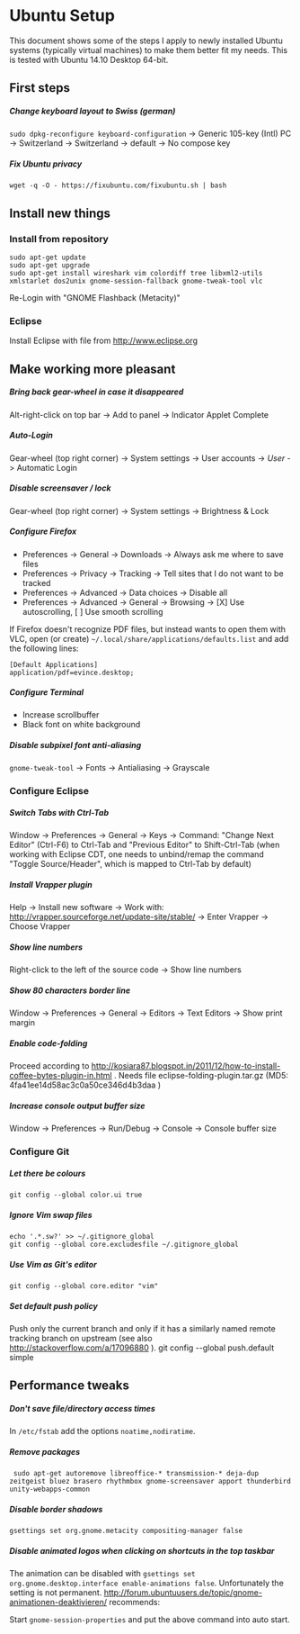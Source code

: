 # Ubuntu Setup

This document shows some of the steps I apply to newly installed Ubuntu systems (typically virtual machines) to make them better fit my needs. This is tested with Ubuntu 14.10 Desktop 64-bit.

## First steps

##### Change keyboard layout to Swiss (german)  
`sudo dpkg-reconfigure keyboard-configuration` -> Generic 105-key (Intl) PC -> Switzerland -> Switzerland -> default -> No compose key

##### Fix Ubuntu privacy
`wget -q -O - https://fixubuntu.com/fixubuntu.sh | bash`

## Install new things

### Install from repository
    sudo apt-get update
    sudo apt-get upgrade
    sudo apt-get install wireshark vim colordiff tree libxml2-utils xmlstarlet dos2unix gnome-session-fallback gnome-tweak-tool vlc

Re-Login with "GNOME Flashback (Metacity)"

### Eclipse

Install Eclipse with file from http://www.eclipse.org

## Make working more pleasant

##### Bring back gear-wheel in case it disappeared
Alt-right-click on top bar -> Add to panel -> Indicator Applet Complete

##### Auto-Login
Gear-wheel (top right corner) -> System settings -> User accounts -> *User* -> Automatic Login

##### Disable screensaver / lock
Gear-wheel (top right corner) -> System settings -> Brightness & Lock

##### Configure Firefox
- Preferences -> General -> Downloads -> Always ask me where to save files
- Preferences -> Privacy -> Tracking -> Tell sites that I do not want to be tracked
- Preferences -> Advanced -> Data choices -> Disable all
- Preferences -> Advanced -> General -> Browsing -> [X] Use autoscrolling, [ ] Use smooth scrolling

If Firefox doesn't recognize PDF files, but instead wants to open them with VLC, open (or create) `~/.local/share/applications/defaults.list` and add the following lines:

```
[Default Applications]
application/pdf=evince.desktop;
```

##### Configure Terminal
- Increase scrollbuffer
- Black font on white background

##### Disable subpixel font anti-aliasing 
`gnome-tweak-tool` -> Fonts -> Antialiasing -> Grayscale

### Configure Eclipse

##### Switch Tabs with Ctrl-Tab
Window -> Preferences -> General -> Keys -> Command: "Change Next Editor" (Ctrl-F6) to Ctrl-Tab and "Previous Editor" to Shift-Ctrl-Tab (when working with Eclipse CDT, one needs to unbind/remap the command "Toggle Source/Header", which is mapped to Ctrl-Tab by default)

##### Install Vrapper plugin
Help -> Install new software -> Work with: http://vrapper.sourceforge.net/update-site/stable/ -> Enter
Vrapper -> Choose Vrapper

##### Show line numbers
Right-click to the left of the source code -> Show line numbers

##### Show 80 characters border line
Window -> Preferences -> General -> Editors -> Text Editors -> Show print margin

##### Enable code-folding
Proceed according to http://kosiara87.blogspot.in/2011/12/how-to-install-coffee-bytes-plugin-in.html . Needs file eclipse-folding-plugin.tar.gz (MD5: 4fa41ee14d58ac3c0a50ce346d4b3daa )

##### Increase console output buffer size
Window -> Preferences -> Run/Debug -> Console -> Console buffer size

### Configure Git

##### Let there be colours
    git config --global color.ui true

##### Ignore Vim swap files
    echo '.*.sw?' >> ~/.gitignore_global
    git config --global core.excludesfile ~/.gitignore_global

##### Use Vim as Git's editor
    git config --global core.editor "vim"

##### Set default push policy
Push only the current branch and only if it has a similarly named remote tracking branch on upstream (see also http://stackoverflow.com/a/17096880 ).
    git config --global push.default simple

## Performance tweaks

##### Don't save file/directory access times
In `/etc/fstab` add the options `noatime,nodiratime`.

##### Remove packages
     sudo apt-get autoremove libreoffice-* transmission-* deja-dup zeitgeist bluez brasero rhythmbox gnome-screensaver apport thunderbird unity-webapps-common

##### Disable border shadows
    gsettings set org.gnome.metacity compositing-manager false

##### Disable animated logos when clicking on shortcuts in the top taskbar
The animation can be disabled with `gsettings set org.gnome.desktop.interface enable-animations false`. Unfortunately the setting is not permanent. http://forum.ubuntuusers.de/topic/gnome-animationen-deaktivieren/ recommends:

Start `gnome-session-properties` and put the above command into auto start.
